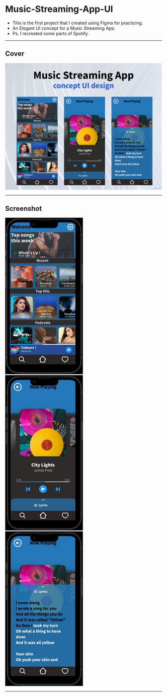 # Music-Streaming-App-UI

- This is the first project that I created using Figma for practicing.</br>
- An Elegant UI concept for a Music Streaming App.</br>
- Ps. I recreated some parts of Spotify.
<hr>

## Cover
<img src="assets/MusicPlayerApp.png" width="900">
<hr>

## Screenshot
<p float="left">
  <img src="assets/ss1.jpg" width="250">&nbsp;&nbsp;&nbsp;
  <img src = "assets/ss2.jpg"  width = "250" >&nbsp;&nbsp;&nbsp;
  <img src="assets/ss3.jpg" width="250">
</p>  
<hr>




